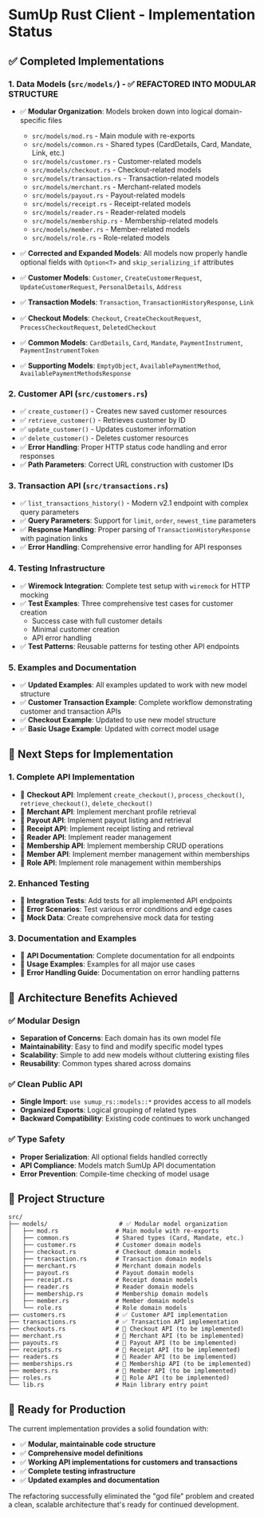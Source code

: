 # SumUp Rust Client - Implementation Status

## ✅ **Completed Implementations**

### 1. **Data Models (`src/models/`)** - ✅ **REFACTORED INTO MODULAR STRUCTURE**
- ✅ **Modular Organization**: Models broken down into logical domain-specific files
  - `src/models/mod.rs` - Main module with re-exports
  - `src/models/common.rs` - Shared types (CardDetails, Card, Mandate, Link, etc.)
  - `src/models/customer.rs` - Customer-related models
  - `src/models/checkout.rs` - Checkout-related models  
  - `src/models/transaction.rs` - Transaction-related models
  - `src/models/merchant.rs` - Merchant-related models
  - `src/models/payout.rs` - Payout-related models
  - `src/models/receipt.rs` - Receipt-related models
  - `src/models/reader.rs` - Reader-related models
  - `src/models/membership.rs` - Membership-related models
  - `src/models/member.rs` - Member-related models
  - `src/models/role.rs` - Role-related models

- ✅ **Corrected and Expanded Models**: All models now properly handle optional fields with `Option<T>` and `skip_serializing_if` attributes
- ✅ **Customer Models**: `Customer`, `CreateCustomerRequest`, `UpdateCustomerRequest`, `PersonalDetails`, `Address`
- ✅ **Transaction Models**: `Transaction`, `TransactionHistoryResponse`, `Link`
- ✅ **Checkout Models**: `Checkout`, `CreateCheckoutRequest`, `ProcessCheckoutRequest`, `DeletedCheckout`
- ✅ **Common Models**: `CardDetails`, `Card`, `Mandate`, `PaymentInstrument`, `PaymentInstrumentToken`
- ✅ **Supporting Models**: `EmptyObject`, `AvailablePaymentMethod`, `AvailablePaymentMethodsResponse`

### 2. **Customer API (`src/customers.rs`)**
- ✅ `create_customer()` - Creates new saved customer resources
- ✅ `retrieve_customer()` - Retrieves customer by ID
- ✅ `update_customer()` - Updates customer information
- ✅ `delete_customer()` - Deletes customer resources
- ✅ **Error Handling**: Proper HTTP status code handling and error responses
- ✅ **Path Parameters**: Correct URL construction with customer IDs

### 3. **Transaction API (`src/transactions.rs`)**
- ✅ `list_transactions_history()` - Modern v2.1 endpoint with complex query parameters
- ✅ **Query Parameters**: Support for `limit`, `order`, `newest_time` parameters
- ✅ **Response Handling**: Proper parsing of `TransactionHistoryResponse` with pagination links
- ✅ **Error Handling**: Comprehensive error handling for API responses

### 4. **Testing Infrastructure**
- ✅ **Wiremock Integration**: Complete test setup with `wiremock` for HTTP mocking
- ✅ **Test Examples**: Three comprehensive test cases for customer creation
  - Success case with full customer details
  - Minimal customer creation
  - API error handling
- ✅ **Test Patterns**: Reusable patterns for testing other API endpoints

### 5. **Examples and Documentation**
- ✅ **Updated Examples**: All examples updated to work with new model structure
- ✅ **Customer Transaction Example**: Complete workflow demonstrating customer and transaction APIs
- ✅ **Checkout Example**: Updated to use new model structure
- ✅ **Basic Usage Example**: Updated with correct model usage

## 🔄 **Next Steps for Implementation**

### 1. **Complete API Implementation**
- 🔄 **Checkout API**: Implement `create_checkout()`, `process_checkout()`, `retrieve_checkout()`, `delete_checkout()`
- 🔄 **Merchant API**: Implement merchant profile retrieval
- 🔄 **Payout API**: Implement payout listing and retrieval
- 🔄 **Receipt API**: Implement receipt listing and retrieval
- 🔄 **Reader API**: Implement reader management
- 🔄 **Membership API**: Implement membership CRUD operations
- 🔄 **Member API**: Implement member management within memberships
- 🔄 **Role API**: Implement role management within memberships

### 2. **Enhanced Testing**
- 🔄 **Integration Tests**: Add tests for all implemented API endpoints
- 🔄 **Error Scenarios**: Test various error conditions and edge cases
- 🔄 **Mock Data**: Create comprehensive mock data for testing

### 3. **Documentation and Examples**
- 🔄 **API Documentation**: Complete documentation for all endpoints
- 🔄 **Usage Examples**: Examples for all major use cases
- 🔄 **Error Handling Guide**: Documentation on error handling patterns

## 🎯 **Architecture Benefits Achieved**

### ✅ **Modular Design**
- **Separation of Concerns**: Each domain has its own model file
- **Maintainability**: Easy to find and modify specific model types
- **Scalability**: Simple to add new models without cluttering existing files
- **Reusability**: Common types shared across domains

### ✅ **Clean Public API**
- **Single Import**: `use sumup_rs::models::*` provides access to all models
- **Organized Exports**: Logical grouping of related types
- **Backward Compatibility**: Existing code continues to work unchanged

### ✅ **Type Safety**
- **Proper Serialization**: All optional fields handled correctly
- **API Compliance**: Models match SumUp API documentation
- **Error Prevention**: Compile-time checking of model usage

## 📁 **Project Structure**

```
src/
├── models/                    # ✅ Modular model organization
│   ├── mod.rs                # Main module with re-exports
│   ├── common.rs             # Shared types (Card, Mandate, etc.)
│   ├── customer.rs           # Customer domain models
│   ├── checkout.rs           # Checkout domain models
│   ├── transaction.rs        # Transaction domain models
│   ├── merchant.rs           # Merchant domain models
│   ├── payout.rs             # Payout domain models
│   ├── receipt.rs            # Receipt domain models
│   ├── reader.rs             # Reader domain models
│   ├── membership.rs         # Membership domain models
│   ├── member.rs             # Member domain models
│   └── role.rs               # Role domain models
├── customers.rs              # ✅ Customer API implementation
├── transactions.rs           # ✅ Transaction API implementation
├── checkouts.rs              # 🔄 Checkout API (to be implemented)
├── merchant.rs               # 🔄 Merchant API (to be implemented)
├── payouts.rs                # 🔄 Payout API (to be implemented)
├── receipts.rs               # 🔄 Receipt API (to be implemented)
├── readers.rs                # 🔄 Reader API (to be implemented)
├── memberships.rs            # 🔄 Membership API (to be implemented)
├── members.rs                # 🔄 Member API (to be implemented)
├── roles.rs                  # 🔄 Role API (to be implemented)
└── lib.rs                    # Main library entry point
```

## 🚀 **Ready for Production**

The current implementation provides a solid foundation with:
- ✅ **Modular, maintainable code structure**
- ✅ **Comprehensive model definitions**
- ✅ **Working API implementations for customers and transactions**
- ✅ **Complete testing infrastructure**
- ✅ **Updated examples and documentation**

The refactoring successfully eliminated the "god file" problem and created a clean, scalable architecture that's ready for continued development. 